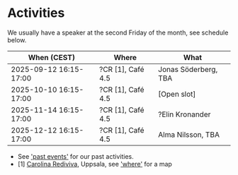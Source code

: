 # Activities

We usually have a speaker at the second Friday of the month,
see schedule below.

When (CEST)               | Where                   |What
--------------------------|-------------------------|-----------------------------------------------------------------------------------------------------------------
2025-09-12 16:15-17:00    |?CR [1], Café 4.5        |Jonas Söderberg, TBA
2025-10-10 16:15-17:00    |?CR [1], Café 4.5        |[Open slot]
2025-11-14 16:15-17:00    |?CR [1], Café 4.5        |?Elin Kronander
2025-12-12 16:15-17:00    |?CR [1], Café 4.5        |Alma Nilsson, TBA

- See ['past events'](past_events.md) for our past activities.
- [1] [Carolina Rediviva](https://link.mazemap.com/90ZtnxI3), Uppsala,
  see ['where'](../where.md) for a map
